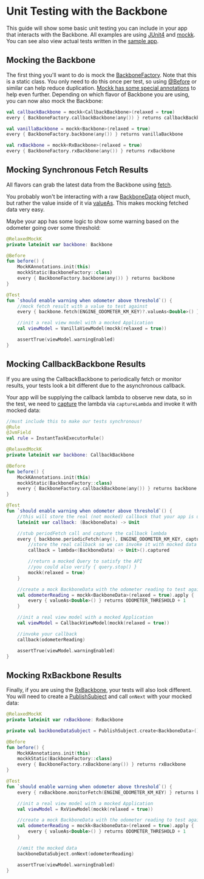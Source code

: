 # Unit Testing with the Backbone

This guide will show some basic unit testing you can include in your app that interacts with the Backbone.
All examples are using [JUnit4](https://junit.org/junit4/) and [mockk](https://mockk.io).
You can see also view actual tests written in the [sample app](https://github.com/PeopleNet/trimble-mobile-ecosystem-platform/tree/master/sample-app/app/src/test/java/com/trimble/ttm/mepsampleapp).

## Mocking the Backbone

The first thing you'll want to do is mock the [BackboneFactory](https://maine-docs.dev-public.connectedfleet.io/com.trimble.ttm.backbone.api/-backbone-factory/). Note that this is a static class.
 You only need to do this once per test, so using [@Before](https://junit.org/junit4/javadoc/4.12/org/junit/Before.html) or similar
can help reduce duplication. [Mockk has some special
annotations](https://mockk.io/#annotations) to help even further.
Depending on which flavor of Backbone you are using, you can now also mock the Backbone:

```kotlin
val callbackBackbone = mockk<CallbackBackbone>(relaxed = true)
every { BackboneFactory.callbackBackbone(any()) } returns callbackBackbone

val vanillaBackbone = mockk<Backbone>(relaxed = true)
every { BackboneFactory.backbone(any()) } returns vanillaBackbone

val rxBackbone = mockk<RxBackbone>(relaxed = true)
every { BackboneFactory.rxBackbone(any()) } returns rxBackbone
```

## Mocking Synchronous Fetch Results

All flavors can grab the latest data from the Backbone using [fetch](https://maine-docs.dev-public.connectedfleet.io/com.trimble.ttm.backbone.api/-backbone/fetch.html).

You probably won't be interacting with a raw [BackboneData](https://maine-docs.dev-public.connectedfleet.io/com.trimble.ttm.backbone.api/-backbone-data/) object much, but rather the value inside of it via [valueAs](https://maine-docs.dev-public.connectedfleet.io/com.trimble.ttm.backbone.api/-backbone-data/value-as.html). This makes mocking fetched data very easy.

Maybe your app has some logic to show some warning based on the odometer going over some threshold:

```kotlin
@RelaxedMockK
private lateinit var backbone: Backbone

@Before
fun before() {
    MockKAnnotations.init(this)
    mockkStatic(BackboneFactory::class)
    every { BackboneFactory.backbone(any()) } returns backbone
}

@Test
fun `should enable warning when odometer above threshold`() {
    //mock fetch result with a value to test against
    every { backbone.fetch(ENGINE_ODOMETER_KM_KEY)?.valueAs<Double>() } returns ODOMETER_THRESHOLD + 1

    //init a real view model with a mocked Application
    val viewModel = VanillaViewModel(mockk(relaxed = true))

    assertTrue(viewModel.warningEnabled)
}
```


## Mocking CallbackBackbone Results

If you are using the CallbackBackbone to periodically fetch or monitor results, your tests look a bit different due to the asynchronous callback.

Your app will be supplying the callback lambda to observe new data, so in the test, we need to [capture](https://mockk.io/#capturing) the lambda via `captureLambda` and invoke it with mocked data:

```kotlin
//must include this to make our tests synchronous!
@Rule
@JvmField
val rule = InstantTaskExecutorRule()

@RelaxedMockK
private lateinit var backbone: CallbackBackbone

@Before
fun before() {
    MockKAnnotations.init(this)
    mockkStatic(BackboneFactory::class)
    every { BackboneFactory.callbackBackbone(any()) } returns backbone
}

@Test
fun `should enable warning when odometer above threshold`() {
    //this will store the real (not mocked) callback that your app is using
    lateinit var callback: (BackboneData) -> Unit

    //stub periodFetch call and capture the callback lambda
    every { backbone.periodicFetch(any(), ENGINE_ODOMETER_KM_KEY, captureLambda()) } answers {
        //store the real callback so we can invoke it with mocked data
        callback = lambda<(BackboneData) -> Unit>().captured

        //return a mocked Query to satisfy the API
        //you could also verify { query.stop() }
        mockk(relaxed = true)
    }

    //create a mock BackboneData with the odometer reading to test against
    val odometerReading = mockk<BackboneData>(relaxed = true).apply {
        every { valueAs<Double>() } returns ODOMETER_THRESHOLD + 1
    }

    //init a real view model with a mocked Application
    val viewModel = CallbackViewModel(mockk(relaxed = true))

    //invoke your callback
    callback(odometerReading)

    assertTrue(viewModel.warningEnabled)
}
```

## Mocking RxBackbone Results

Finally, if you are using the [RxBackbone](https://maine-docs.dev-public.connectedfleet.io/com.trimble.ttm.backbone.api/-rx-backbone/), your tests will also look different. You will need to create a [PublishSubject](http://reactivex.io/RxJava/javadoc/io/reactivex/subjects/PublishSubject.html) and call `onNext` with your mocked data:

```kotlin
@RelaxedMockK
private lateinit var rxBackbone: RxBackbone

private val backboneDataSubject = PublishSubject.create<BackboneData>()

@Before
fun before() {
    MockKAnnotations.init(this)
    mockkStatic(BackboneFactory::class)
    every { BackboneFactory.rxBackbone(any()) } returns rxBackbone
}

@Test
fun `should enable warning when odometer above threshold`() {
    every { rxBackbone.monitorFetch(ENGINE_ODOMETER_KM_KEY) } returns backboneDataSubject

    //init a real view model with a mocked Application
    val viewModel = RxViewModel(mockk(relaxed = true))

    //create a mock BackboneData with the odometer reading to test against
    val odometerReading = mockk<BackboneData>(relaxed = true).apply {
        every { valueAs<Double>() } returns ODOMETER_THRESHOLD + 1
    }

    //emit the mocked data
    backboneDataSubject.onNext(odometerReading)

    assertTrue(viewModel.warningEnabled)
}
```
